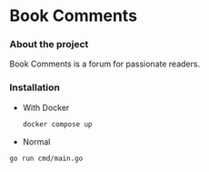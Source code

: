 # Book Comments

### About the project
Book Comments is a forum for passionate readers.


### Installation

- With Docker
    ```sh
    docker compose up
    ```
- Normal
 ```sh
 go run cmd/main.go
 ```



